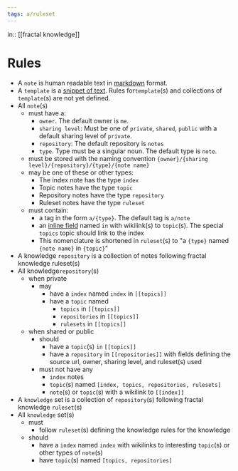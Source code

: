 ```yaml
---
tags: a/ruleset
---
```

in:: [[fractal knowledge]]

# Rules
- A `note` is human readable text in [markdown](https://help.obsidian.md/How+to/Format+your+notes) format.
- A `template` is a [snippet of text](https://help.obsidian.md/Plugins/Templates). Rules for`template`(s) and collections of `template`(s) are not yet defined.
- All `note`(s)
	- must have a:
		- `owner`. The default owner is `me`.
		- `sharing level`: Must be one of `private`, `shared`, `public` with a default sharing level of `private`.
		- `repository`: The default repository is `notes`
		- `type`. Type must be a singular noun. The default type is `note`.
	- must be stored with the naming convention `{owner}/{sharing level}/{repository}/{type}/{note name}`
	- may be one of these or other types:
		- The index note has the type `index`
		- Topic notes have the type `topic`
		- Repository notes have the type `repository`
		- Ruleset notes have the type `ruleset`
	- must contain:
		- a tag in the form `a/{type}`. The default tag is `a/note`
		- an [inline field](https://blacksmithgu.github.io/obsidian-dataview/data-annotation/) named `in` with wikilink(s) to `topic`(s). The special `topics` topic should link to the index
		- This nomenclature is shortened in `ruleset`(s) to "a `{type}` named `{note name}` in `{topic}`"
- A knowledge `repository` is a collection of notes following fractal knowledge ruleset(s)
- All knowledge`repository`(s)
	- when private
		- may
			- have a `index`  named `index` in `[[topics]]`
			- have a `topic` named
				- `topics`  in `[[topics]]`
				- `repositories` in `[[topics]]`
				- `rulesets` in `[[topics]]`
	- when shared or public
		- should
			- have a `topic`(s) `in` `[[topics]]`
			- have a `repository`  in `[[repositories]]` with fields defining the source url, owner, sharing level, and ruleset(s) used
		- must not have any
			- `index` notes
			- `topic`(s) named `[index, topics, repositories, rulesets]`
			- `note`(s) or `topic`(s) with a wikilink to `[[index]]`
- A `knowledge` set is a collection of `repository`(s) following fractal knowledge `ruleset`(s)
- All `knowledge` set(s)
	- must
		- follow `ruleset`(s) defining the knowledge rules for the knowledge
	- should
		- have a `index` named `index` with wikilinks to interesting `topic`(s) or other types of `note`(s)
		- have `topic`(s) named `[topics, repositories]`
